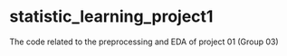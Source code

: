 # statistic_learning_project1
The code related to the preprocessing and EDA of project 01 (Group 03)
